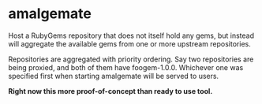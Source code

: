 # amalgemate

Host a RubyGems repository that does not itself hold any gems, but instead will aggregate the available gems from one or more upstream repositories.

Repositories are aggregated with priority ordering. Say two repositories are being proxied, and both of them have foogem-1.0.0. Whichever one was specified first when starting amalgemate will be served to users.

**Right now this more proof-of-concept than ready to use tool.**
